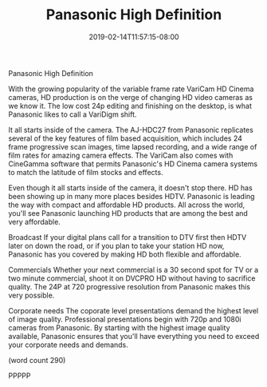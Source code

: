 ﻿---
title: "Panasonic High Definition"
date: 2019-02-14T11:57:15-08:00
description: "High Definition Video Cameras Tips for Web Success"
featured_image: "/images/High Definition Video Cameras.jpg"
tags: ["High Definition Video Cameras"]
---

Panasonic High Definition

With the growing popularity of the variable frame rate
VariCam HD Cinema cameras, HD production is on the
verge of changing HD video cameras as we know it.  The
low cost 24p editing and finishing on the desktop, is
what Panasonic likes to call a VariDigm shift.

It all starts inside of the camera.  The AJ-HDC27 from
Panasonic replicates several of the key features of
film based acquisition, which includes 24 frame 
progressive scan images, time lapsed recording, and a
wide range of film rates for amazing camera effects.
The VariCam also comes with CineGamma software that
permits Panasonic's HD Cinema camera systems to 
match the latitude of film stocks and effects.

Even though it all starts inside of the camera, it
doesn't stop there.  HD has been showing up in many
more places besides HDTV.  Panasonic is leading the
way with compact and affordable HD products.  All
across the world, you'll see Panasonic launching
HD products that are among the best and very affordable.

Broadcast
If your digital plans call for a transition to DTV
first then HDTV later on down the road, or if you plan
to take your station HD now, Panasonic has you 
covered by making HD both flexible and affordable.

Commercials
Whether your next commercial is a 30 second spot for
TV or a two minute commercial, shoot it on DVCPRO HD
without having to sacrifice quality.  The 24P at 720
progressive resolution from Panasonic makes this 
very possible.  

Corporate needs
The coporate level presentations demand the highest
level of image quality.  Professional presentations
begin with 720p and 1080i cameras from Panasonic.
By starting with the highest image quality available,
Panasonic ensures that you'll have everything you 
need to exceed your corporate needs and demands.

(word count 290)

PPPPP
